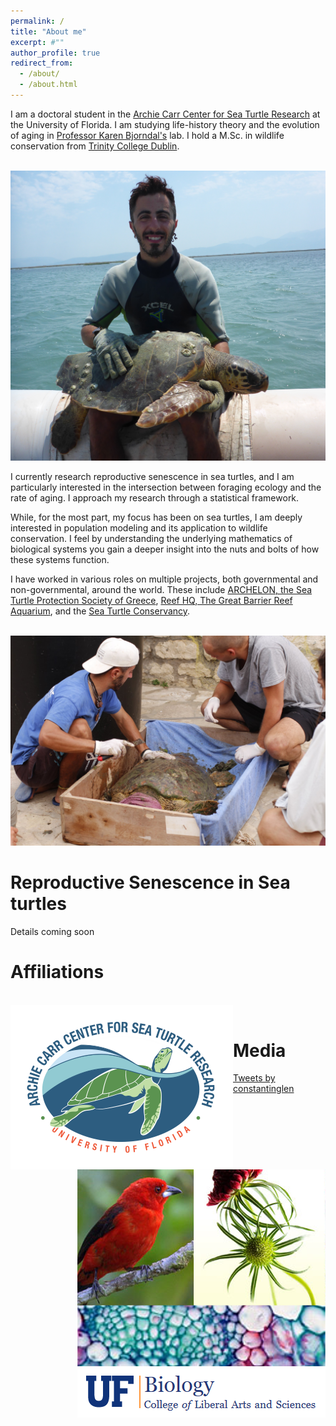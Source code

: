```yaml
---
permalink: /
title: "About me"
excerpt: #""
author_profile: true
redirect_from: 
  - /about/
  - /about.html
---
```



I am a doctoral student in the [Archie Carr Center for Sea Turtle Research](https://accstr.ufl.edu/) at the University of Florida. I am studying life-history theory and the evolution of aging in [Professor Karen Bjorndal's](https://biology.ufl.edu/bjorndal/) lab. I hold a M.Sc. in wildlife conservation from [Trinity College Dublin](https://naturalscience.tcd.ie/postgraduate/msc-biodiversity/).

<br/><img src='/images/sea_turtle_greece1.png'>

I currently research reproductive senescence in sea turtles, and I am particularly interested in the intersection between foraging ecology and the rate of aging. I approach my research through a statistical framework.

While, for the most part, my focus has been on sea turtles, I am deeply interested in population modeling and its application to wildlife conservation. I feel by understanding the underlying mathematics of biological systems you gain a deeper insight into the nuts and bolts of how these systems function.

I have worked in various roles on multiple projects, both governmental and non-governmental, around the world. These include [ARCHELON, the Sea Turtle Protection Society of Greece](https://www.archelon.gr/index_eng.php), [Reef HQ, The Great Barrier Reef Aquarium](https://www.reefhq.com.au), and the [Sea Turtle Conservancy](https://conserveturtles.org). 

<br/><img src='/images/sea_turtle_greece2.png'>

Reproductive Senescence in Sea turtles
==============================

Details coming soon


Affiliations
==============================
<br/><img align="left" src='/images/ACCSTR.png'> <br/><img align="right" src='/images/UF-Biology_Logo.png'>


Media
==============================
<a class="twitter-timeline" data-height="500" data-theme="light" href="https://twitter.com/constantinglen?ref_src=twsrc%5Etfw">Tweets by constantinglen</a> <script async src="https://platform.twitter.com/widgets.js" charset="utf-8"></script>